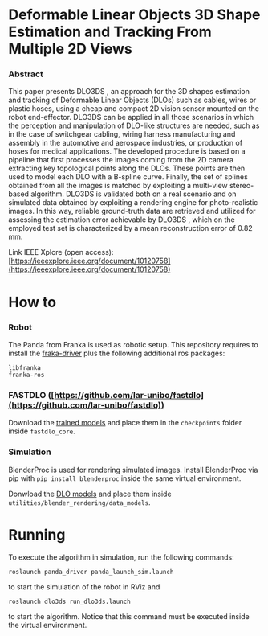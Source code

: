 
# Deformable Linear Objects 3D Shape Estimation and Tracking From Multiple 2D Views

### Abstract
This paper presents DLO3DS , an approach for the 3D shapes estimation and tracking of Deformable Linear Objects (DLOs) such as cables, wires or plastic hoses, using a cheap and compact 2D vision sensor mounted on the robot end-effector. DLO3DS can be applied in all those scenarios in which the perception and manipulation of DLO-like structures are needed, such as in the case of switchgear cabling, wiring harness manufacturing and assembly in the automotive and aerospace industries, or production of hoses for medical applications. The developed procedure is based on a pipeline that first processes the images coming from the 2D camera extracting key topological points along the DLOs. These points are then used to model each DLO with a B-spline curve. Finally, the set of splines obtained from all the images is matched by exploiting a multi-view stereo-based algorithm. DLO3DS is validated both on a real scenario and on simulated data obtained by exploiting a rendering engine for photo-realistic images. In this way, reliable ground-truth data are retrieved and utilized for assessing the estimation error achievable by DLO3DS , which on the employed test set is characterized by a mean reconstruction error of 0.82 mm.

Link IEEE Xplore (open access): [https://ieeexplore.ieee.org/document/10120758](https://ieeexplore.ieee.org/document/10120758)



# How to

### Robot
The Panda from Franka is used as robotic setup. This repository requires to install the [fraka-driver](https://dei-gitlab.dei.unibo.it/lar/franka_driver) plus the following additional ros packages:

```
libfranka
franka-ros
```
### FASTDLO ([https://github.com/lar-unibo/fastdlo](https://github.com/lar-unibo/fastdlo))
Download the [trained models](https://drive.google.com/file/d/1OVcro53E_8oJxRPHqGy619rBNoCD3rzT/view?usp=sharing) and place them in the ```checkpoints``` folder inside ```fastdlo_core```.



### Simulation

BlenderProc is used for rendering simulated images. Install BlenderProc via pip with ```pip install blenderproc``` inside the same virtual environment.

Donwload the [DLO models](https://mega.nz/file/0ZkmGLJT#73O7H61yFNSTuwe2t6lW2Ap2egNryhg5t2yYEo4AgQo) and place them inside ```utilities/blender_rendering/data_models```.

# Running

To execute the algorithm in simulation, run the following commands:

```
roslaunch panda_driver panda_launch_sim.launch
```
to start the simulation of the robot in RViz and

```
roslaunch dlo3ds run_dlo3ds.launch
```
to start the algorithm. Notice that this command must be executed inside the virtual environment.



